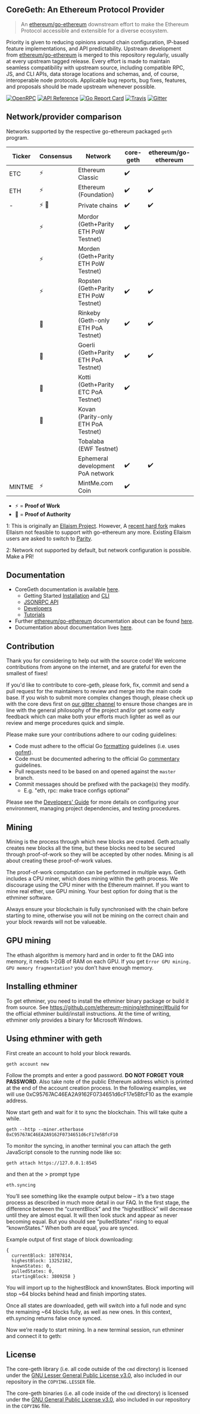 ## CoreGeth: An Ethereum Protocol Provider

> An [ethereum/go-ethereum](https://github.com/ethereum/go-ethereum) downstream effort to make the Ethereum Protocol accessible and extensible for a diverse ecosystem.

Priority is given to reducing opinions around chain configuration, IP-based feature implementations, and API predictability.
Upstream development from [ethereum/go-ethereum](https://github.com/ethereum/go-ethereum) is merged to this repository regularly,
 usually at every upstream tagged release. Every effort is made to maintain seamless compatibility with upstream source, including compatible RPC, JS, and CLI
 APIs, data storage locations and schemas, and, of course, interoperable node protocols. Applicable bug reports, bug fixes, features, and proposals should be
 made upstream whenever possible.

[![OpenRPC](https://img.shields.io/static/v1.svg?label=OpenRPC&message=1.14.0&color=blue)](#openrpc-discovery)
[![API Reference](https://camo.githubusercontent.com/915b7be44ada53c290eb157634330494ebe3e30a/68747470733a2f2f676f646f632e6f72672f6769746875622e636f6d2f676f6c616e672f6764646f3f7374617475732e737667)](https://godoc.org/github.com/etclabscore/core-geth)
[![Go Report Card](https://goreportcard.com/badge/github.com/etclabscore/core-geth)](https://goreportcard.com/report/github.com/etclabscore/core-geth)
[![Travis](https://travis-ci.org/etclabscore/core-geth.svg?branch=master)](https://travis-ci.org/etclabscore/core-geth)
[![Gitter](https://badges.gitter.im/core-geth/community.svg)](https://gitter.im/core-geth/community?utm_source=badge&utm_medium=badge&utm_campaign=pr-badge)

## Network/provider comparison

Networks supported by the respective go-ethereum packaged `geth` program.

| Ticker | Consensus         | Network                               | core-geth                                                | ethereum/go-ethereum |
| ---    | ---               | ---                                   | ---                                                      | ---                  |
| ETC    | :zap:             | Ethereum Classic                      | :heavy_check_mark:                                       |                      |
| ETH    | :zap:             | Ethereum (Foundation)                 | :heavy_check_mark:                                       | :heavy_check_mark:   |
| -      | :zap: :handshake: | Private chains                        | :heavy_check_mark:                                       | :heavy_check_mark:   |
|        | :zap:             | Mordor (Geth+Parity ETH PoW Testnet)  | :heavy_check_mark:                                       |                      |
|        | :zap:             | Morden (Geth+Parity ETH PoW Testnet)  |                                                          |                      |
|        | :zap:             | Ropsten (Geth+Parity ETH PoW Testnet) | :heavy_check_mark:                                       | :heavy_check_mark:   |
|        | :handshake:       | Rinkeby (Geth-only ETH PoA Testnet)   | :heavy_check_mark:                                       | :heavy_check_mark:   |
|        | :handshake:       | Goerli (Geth+Parity ETH PoA Testnet)  | :heavy_check_mark:                                       | :heavy_check_mark:   |
|        | :handshake:       | Kotti (Geth+Parity ETC PoA Testnet)   | :heavy_check_mark:                                       |                      |
|        | :handshake:       | Kovan (Parity-only ETH PoA Testnet)   |                                                          |                      |
|        |                   | Tobalaba (EWF Testnet)                |                                                          |                      |
|        |                   | Ephemeral development PoA network     | :heavy_check_mark:                                       | :heavy_check_mark:   |
| MINTME | :zap:             | MintMe.com Coin                       | :heavy_check_mark:                                       |                      |

- :zap: = __Proof of Work__
- :handshake: = __Proof of Authority__

<a name="ellaism-footnote">1</a>: This is originally an [Ellaism
Project](https://github.com/ellaism). However, A [recent hard
fork](https://github.com/ellaism/specs/blob/master/specs/2018-0003-wasm-hardfork.md)
makes Ellaism not feasible to support with go-ethereum any more. Existing
Ellaism users are asked to switch to
[Parity](https://github.com/paritytech/parity).

<a name="configuration-capable">2</a>: Network not supported by default, but network configuration is possible. Make a PR!

## Documentation

- CoreGeth documentation is available [here](https://etclabscore.github.io/core-geth).
  + Getting Started [Installation](https://etclabscore.github.io/core-geth/getting-started/installation) and [CLI](https://etclabscore.github.io/core-geth/getting-started/run-cli)
  + [JSONRPC API](https://etclabscore.github.io/core-geth/apis/jsonrpc-apis)
  + [Developers](https://etclabscore.github.io/core-geth/developers/build-from-source)
  + [Tutorials](https://etclabscore.github.io/core-geth/tutorials/private-network)
- Further [ethereum/go-ethereum](https://github.com/ethereum/go-ethereum) documentation about can be found [here](https://geth.ethereum.org/docs/).
- Documentation about documentation lives [here](./docs/developers/documentation.md).

## Contribution

Thank you for considering to help out with the source code! We welcome contributions
from anyone on the internet, and are grateful for even the smallest of fixes!

If you'd like to contribute to core-geth, please fork, fix, commit and send a pull request
for the maintainers to review and merge into the main code base. If you wish to submit
more complex changes though, please check up with the core devs first on [our gitter channel](https://gitter.im/etclabscore/core-geth)
to ensure those changes are in line with the general philosophy of the project and/or get
some early feedback which can make both your efforts much lighter as well as our review
and merge procedures quick and simple.

Please make sure your contributions adhere to our coding guidelines:

 * Code must adhere to the official Go [formatting](https://golang.org/doc/effective_go.html#formatting)
   guidelines (i.e. uses [gofmt](https://golang.org/cmd/gofmt/)).
 * Code must be documented adhering to the official Go [commentary](https://golang.org/doc/effective_go.html#commentary)
   guidelines.
 * Pull requests need to be based on and opened against the `master` branch.
 * Commit messages should be prefixed with the package(s) they modify.
   * E.g. "eth, rpc: make trace configs optional"

Please see the [Developers' Guide](https://github.com/ethereum/go-ethereum/wiki/Developers'-Guide)
for more details on configuring your environment, managing project dependencies, and
testing procedures.

## Mining

Mining is the process through which new blocks are created. Geth actually creates new blocks all the time, but these blocks need to be secured through proof-of-work so they will be accepted by other nodes. Mining is all about creating these proof-of-work values.

The proof-of-work computation can be performed in multiple ways. Geth includes a CPU miner, which does mining within the geth process. We discourage using the CPU miner with the Ethereum mainnet. If you want to mine real ether, use GPU mining. Your best option for doing that is the ethminer software.

Always ensure your blockchain is fully synchronised with the chain before starting to mine, otherwise you will not be mining on the correct chain and your block rewards will not be valueable.

## GPU mining

The ethash algorithm is memory hard and in order to fit the DAG into memory, it needs 1-2GB of RAM on each GPU. If you get ``Error GPU mining. GPU memory fragmentation?`` you don’t have enough memory.

## Installing ethminer

To get ethminer, you need to install the ethminer binary package or build it from source. See https://github.com/ethereum-mining/ethminer/#build for the official ethminer build/install instructions. At the time of writing, ethminer only provides a binary for Microsoft Windows.

## Using ethminer with geth

First create an account to hold your block rewards.

`geth account new`

Follow the prompts and enter a good password. **DO NOT FORGET YOUR PASSWORD**. Also take note of the public Ethereum address which is printed at the end of the account creation process. In the following examples, we will use 0xC95767AC46EA2A9162F0734651d6cF17e5BfcF10 as the example address.

Now start geth and wait for it to sync the blockchain. This will take quite a while.

`geth --http --miner.etherbase 0xC95767AC46EA2A9162F0734651d6cF17e5BfcF10`

To monitor the syncing, in another terminal you can attach the geth JavaScript console to the running node like so:

`geth attach https://127.0.0.1:8545`

and then at the > prompt type

`eth.syncing`

You’ll see something like the example output below – it’s a two stage process as described in much more detail in our FAQ. In the first stage, the difference between the “currentBlock” and the “highestBlock” will decrease until they are almost equal. It will then look stuck and appear as never becoming equal. But you should see “pulledStates” rising to equal “knownStates.” When both are equal, you are synced.

Example output of first stage of block downloading:

```
{
  currentBlock: 10707814,
  highestBlock: 13252182,
  knownStates: 0,
  pulledStates: 0,
  startingBlock: 3809258 }
```

You will import up to the highestBlock and knownStates. Block importing will stop ~64 blocks behind head and finish importing states.

Once all states are downloaded, geth will switch into a full node and sync the remaining ~64 blocks fully, as well as new ones. In this context, eth.syncing returns false once synced.

Now we’re ready to start mining. In a new terminal session, run ethminer and connect it to geth:

## License

The core-geth library (i.e. all code outside of the `cmd` directory) is licensed under the
[GNU Lesser General Public License v3.0](https://www.gnu.org/licenses/lgpl-3.0.en.html),
also included in our repository in the `COPYING.LESSER` file.

The core-geth binaries (i.e. all code inside of the `cmd` directory) is licensed under the
[GNU General Public License v3.0](https://www.gnu.org/licenses/gpl-3.0.en.html), also
included in our repository in the `COPYING` file.
